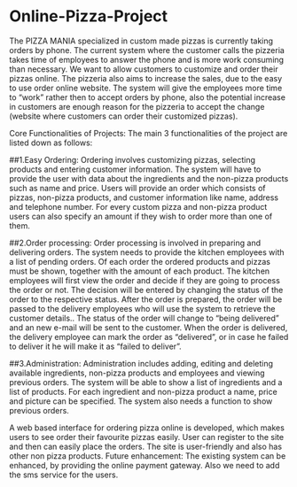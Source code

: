 # Online-Pizza-Project


	
  The PIZZA MANIA specialized in custom made pizzas is currently taking orders by phone. The
current system where the customer calls the pizzeria takes time of employees to answer the
phone and is more work consuming than necessary. We want to allow customers to customize
and order their pizzas online. The pizzeria also aims to increase the sales, due to the easy to use
order online website. The system will give the employees more time to “work” rather then to
accept orders by phone, also the potential increase in customers are enough reason for the
pizzeria to accept the change (website where customers can order their customized pizzas).

Core Functionalities of Projects:
The main 3 functionalities of the project are listed down as follows:

##1.Easy Ordering:
Ordering involves customizing pizzas, selecting products and entering customer information. The
system will have to provide the user with data about the ingredients and the non-pizza products such as
name and price. Users will provide an order which consists of pizzas, non-pizza products, and customer
information like name, address and telephone number. For every custom pizza and non-pizza product
users can also specify an amount if they wish to order more than one of them.

##2.Order processing:
Order processing is involved in preparing and delivering orders. The system needs to provide the
kitchen employees with a list of pending orders. Of each order the ordered products and pizzas must be
shown, together with the amount of each product. The kitchen employees will first view the order and
decide if they are going to process the order or not. The decision will be entered by changing the status of
the order to the respective status. After the order is prepared, the order will be passed to the delivery
employees who will use the system to retrieve the customer details.. The status of the order will change to
“being delivered” and an new e-mail will be sent to the customer. When the order is delivered, the
delivery employee can mark the order as “delivered”, or in case he failed to deliver it he will make it as
“failed to deliver”.

##3.Administration:
Administration includes adding, editing and deleting available ingredients, non-pizza products
and employees and viewing previous orders. The system will be able to show a list of ingredients
and a list of products. For each ingredient and non-pizza product a name, price and picture can
be specified. The system also needs a function to show previous orders.

A web based interface for ordering pizza online is developed, which makes users to see order
their favourite pizzas easily. User can register to the site and then can easily place the orders. The
site is user-friendly and also has other non pizza products.
Future enhancement:
The existing system can be enhanced, by providing the online payment gateway. Also we need to
add the sms service for the users.

